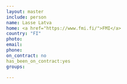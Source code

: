 ```yaml
---
layout: master
include: person
name: Lasse Latva
home: <a href="https://www.fmi.fi/">FMI</a>
country: "FI"
photo:
email:
phone:
on_contract: no
has_been_on_contract:yes
groups:
  
---
```

